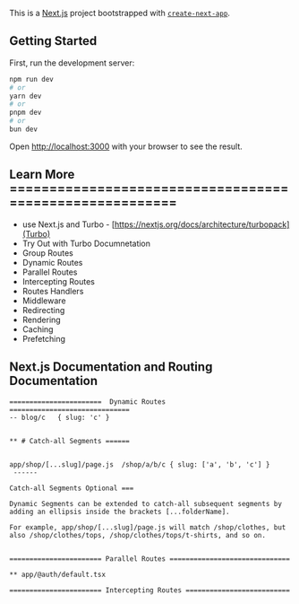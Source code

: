 This is a [Next.js](https://nextjs.org/) project bootstrapped with [`create-next-app`](https://github.com/vercel/next.js/tree/canary/packages/create-next-app).

## Getting Started

First, run the development server:

```bash
npm run dev
# or
yarn dev
# or
pnpm dev
# or
bun dev
```

Open [http://localhost:3000](http://localhost:3000) with your browser to see the result.

## Learn More ========================================================

*  use Next.js and Turbo  - [https://nextjs.org/docs/architecture/turbopack](Turbo)
*  Try Out with Turbo Documnetation
*  Group Routes
*  Dynamic Routes
*  Parallel Routes
*  Intercepting Routes
*  Routes Handlers
*  Middleware
*  Redirecting
*  Rendering
*  Caching
*  Prefetching

## Next.js Documentation and Routing Documentation

```````
=======================  Dynamic Routes  ==============================
-- blog/c	{ slug: 'c' }


** # Catch-all Segments ======


app/shop/[...slug]/page.js	/shop/a/b/c	{ slug: ['a', 'b', 'c'] }
 ------ 

Catch-all Segments Optional ===

Dynamic Segments can be extended to catch-all subsequent segments by adding an ellipsis inside the brackets [...folderName].

For example, app/shop/[...slug]/page.js will match /shop/clothes, but also /shop/clothes/tops, /shop/clothes/tops/t-shirts, and so on.


======================= Parallel Routes ==============================

** app/@auth/default.tsx

======================= Intercepting Routes ==========================



```````

